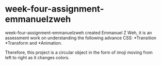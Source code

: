 # week-four-assignment-emmanuelzweh
week-four-assignment-emmanuelzweh created Emmanuel Z Weh, it is an assessment work on understanding the following advance CSS:
*Transition
*Transform and 
*Animation.

Therefore, this project is a circular object in the form of imoji moving from left to right as it changes colors.
